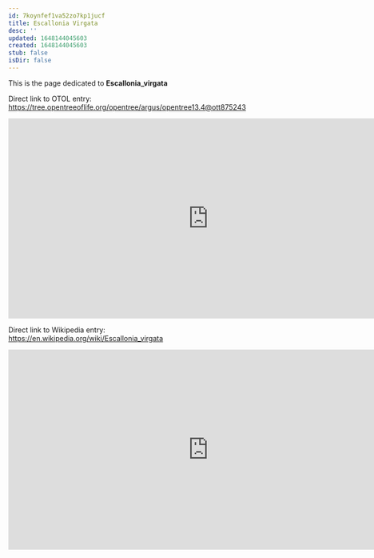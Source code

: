 ```yaml
---
id: 7koynfef1va52zo7kp1jucf
title: Escallonia Virgata
desc: ''
updated: 1648144045603
created: 1648144045603
stub: false
isDir: false
---
```

This is the page dedicated to **Escallonia_virgata**


Direct link to OTOL entry: https://tree.opentreeoflife.org/opentree/argus/opentree13.4@ott875243



<html>
    <body>
    <iframe src="https://tree.opentreeoflife.org/opentree/argus/opentree13.4@ott875243"
    width="800" height="400" frameborder="0" allowfullscreen> </iframe>
    </body>
</html>
    


Direct link to Wikipedia entry: https://en.wikipedia.org/wiki/Escallonia_virgata



<html>
    <body>
    <iframe src="https://en.wikipedia.org/wiki/Escallonia_virgata"
    width="800" height="400" frameborder="0" allowfullscreen> </iframe>
    </body>
</html>
    
